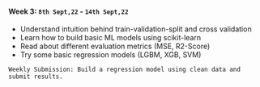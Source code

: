 #### Week 3: `8th Sept,22` - `14th Sept,22`
* Understand intuition behind train-validation-split and cross validation
* Learn how to build basic ML models using scikit-learn
* Read about different evaluation metrics (MSE, R2-Score)
* Try some basic regression models (LGBM, XGB, SVM)
```
Weekly Submission: Build a regression model using clean data and submit results.
```
